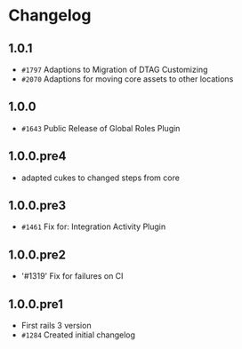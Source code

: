 # Changelog

## 1.0.1

* `#1797` Adaptions to Migration of DTAG Customizing
* `#2070` Adaptions for moving core assets to other locations

## 1.0.0

* `#1643` Public Release of Global Roles Plugin

## 1.0.0.pre4

* adapted cukes to changed steps from core

## 1.0.0.pre3

* `#1461` Fix for: Integration Activity Plugin

## 1.0.0.pre2

* '#1319' Fix for failures on CI

## 1.0.0.pre1

* First rails 3 version
* `#1284` Created initial changelog
